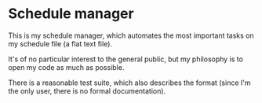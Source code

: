 # Schedule manager

This is my schedule manager, which automates the most important tasks on my schedule file (a flat text file).

It's of no particular interest to the general public, but my philosophy is to open my code as much as possible.

There is a reasonable test suite, which also describes the format (since I'm the only user, there is no formal documentation).
